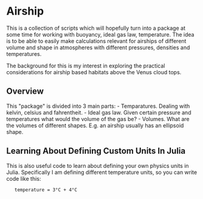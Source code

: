 # Airship
This is a collection of scripts which will hopefully turn into a package at some time for working with buoyancy, ideal gas law, temperature. The idea is to be able to easily make calculations relevant for airships of different volume and shape in atmospheres with different pressures, densities and temperatures.

The background for this is my interest in exploring the practical considerations for airship based habitats above the Venus cloud tops.

## Overview
This "package" is divided into 3 main parts:
    - Temparatures. Dealing with kelvin, celsius and fahrentheit.
    - Ideal gas law. Given certain pressure and temperatures what would the volume of the gas be?
    - Volumes. What are the volumes of different shapes. E.g. an airship usually has an ellipsoid shape.

## Learning About Defining Custom Units In Julia
This is also useful code to learn about defining your own physics units in Julia. Specifically I am defining different temperature units, so you can write code like this:

       temperature = 3°C + 4°C
       

